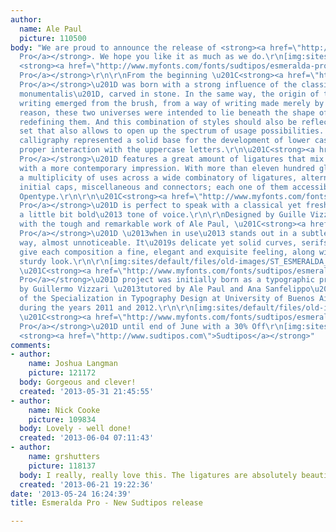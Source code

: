 ```yaml
---
author:
  name: Ale Paul
  picture: 110500
body: "We are proud to announce the release of <strong><a href=\"http://www.myfonts.com/fonts/sudtipos/esmeralda-pro/\">Esmeralda
  Pro</a></strong>. We hope you like it as much as we do.\r\n[img:sites/default/files/old-images/typophileesmeralda_6485.png]\r\n\r\nAbout
  <strong><a href=\"http://www.myfonts.com/fonts/sudtipos/esmeralda-pro/\">Esmeralda
  Pro</a></strong>\r\n\r\nFrom the beginning \u201C<strong><a href=\"http://www.myfonts.com/fonts/sudtipos/esmeralda-pro/\">Esmeralda
  Pro</a></strong>\u201D was born with a strong influence of the classical \u201Ccapitalis
  monumentalis\u201D, carved in stone. In the same way, the origin of this majuscule
  writing emerged from the brush, from a way of writing made merely by hand. For this
  reason, these two universes were intended to lie beneath the shape of each letter,
  redefining them. And this combination of styles should also be reflected in a lowercase
  set that also allows to open up the spectrum of usage possibilities. Foundational
  calligraphy represented a solid base for the development of lower case glyphs, ensuring
  proper interaction with the uppercase letters.\r\n\u201C<strong><a href=\"http://www.myfonts.com/fonts/sudtipos/esmeralda-pro/\">Esmeralda
  Pro</a></strong>\u201D features a great amount of ligatures that mix classic structures
  with a more contemporary impression. With more than eleven hundred glyphs, it provides
  a multiplicity of uses across a wide combinatory of ligatures, alternative signs,
  initial caps, miscellaneous and connectors; each one of them accessible through
  Opentype.\r\n\r\n\u201C<strong><a href=\"http://www.myfonts.com/fonts/sudtipos/esmeralda-pro/\">Esmeralda
  Pro</a></strong>\u201D is perfect to speak with a classical yet fresh, modern, \u2013and
  a little bit bold\u2013 tone of voice.\r\n\r\nDesigned by Guille Vizzari, together
  with the tough and remarkable work of Ale Paul, \u201C<strong><a href=\"http://www.myfonts.com/fonts/sudtipos/esmeralda-pro/\">Esmeralda
  Pro</a></strong>\u201D \u2013when in use\u2013 stands out in a subtle and unexpected
  way, almost unnoticeable. It\u2019s delicate yet solid curves, serifs and endings
  give each composition a fine, elegant and exquisite feeling, along with a firm and
  sturdy look.\r\n\r\n[img:sites/default/files/old-images/ST_ESMERALDA_PANTALLAS-typo_A13_30_5501.jpg]\r\n[img:sites/default/files/old-images/ST_ESMERALDA_PANTALLAS-typo_A13_18_6001.jpg]\r\nThe
  \u201C<strong><a href=\"http://www.myfonts.com/fonts/sudtipos/esmeralda-pro/\">Esmeralda
  Pro</a></strong>\u201D project was initially born as a typographic project developed
  by Guillermo Vizzari \u2013tutored by Ale Paul and Ana Sanfelippo\u2013 under completion
  of the Specialization in Typography Design at University of Buenos Aires, Argentina,
  during the years 2011 and 2012.\r\n\r\n[img:sites/default/files/old-images/ST_ESMERALDA_PANTALLAS-typo_A13_04_3929.jpg][img:sites/default/files/old-images/ST_ESMERALDA_PANTALLAS-typo_A13_36_4316.jpg]\r\n\r\nLicense
  \u201C<strong><a href=\"http://www.myfonts.com/fonts/sudtipos/esmeralda-pro/\">Esmeralda
  Pro</a></strong>\u201D until end of June with a 30% Off\r\n[img:sites/default/files/old-images/descuento_5408.jpg]\r\n\r\nVisit
  <strong><a href=\"http://www.sudtipos.com\">Sudtipos</a></strong>"
comments:
- author:
    name: Joshua Langman
    picture: 121172
  body: Gorgeous and clever!
  created: '2013-05-31 21:45:55'
- author:
    name: Nick Cooke
    picture: 109834
  body: Lovely - well done!
  created: '2013-06-04 07:11:43'
- author:
    name: grshutters
    picture: 118137
  body: I really, really love this. The ligatures are absolutely beautiful.
  created: '2013-06-21 19:22:36'
date: '2013-05-24 16:24:39'
title: Esmeralda Pro - New Sudtipos release

---
```

